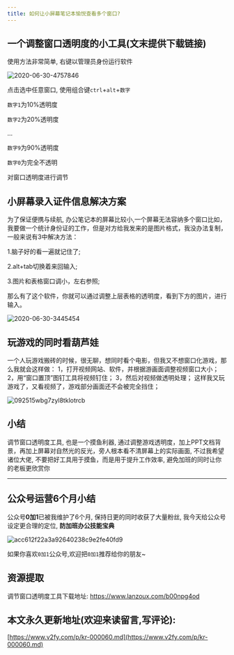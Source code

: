 ```yaml
---
title: 如何让小屏幕笔记本愉悦查看多个窗口?
---
```




## 一个调整窗口透明度的小工具(文末提供下载链接)



使用方法非常简单, 右键以管理员身份运行软件

![2020-06-30-4757846](https://www.v2fy.com/asset/0i/jikemiji/jikemiji-md/kr-000060.assets/2020-06-30-4757846.png)

 

点击选中任意窗口, 使用组合键`ctrl`+`alt`+`数字` 

`数字1`为10%透明度

`数字2`为20%透明度

...

`数字9`为90%透明度

`数字0`为完全不透明



对窗口透明度进行调节

## 小屏幕录入证件信息解决方案

为了保证便携与续航, 办公笔记本的屏幕比较小,一个屏幕无法容纳多个窗口比如，我要做一个统计身份证的工作，但是对方给我发来的是图片格式，我没办法复制，一般来说有3中解决方法：

1.脑子好的看一遍就记住了;

2.alt+tab切换着来回输入;

3.图片和表格窗口调小，左右参照;

那么有了这个软件，你就可以通过调整上层表格的透明度，看到下方的图片，进行输入。

![2020-06-30-3445454](https://www.v2fy.com/asset/0i/jikemiji/jikemiji-md/kr-000060.assets/2020-06-30-3445454.png)



##  玩游戏的同时看葫芦娃

一个人玩游戏搬砖的时候，很无聊，想同时看个电影，但我又不想窗口化游戏，那么我就会这样做：
1，打开视频网站、软件，并根据游画面调整视频窗口大小；
2，用“窗口置顶”图钉工具将视频钉住；
3，然后对视频做透明处理；
这样我又玩游戏了，又看视频了，游戏部分画面还不会被完全挡住；

![092515wbg7zyl8tklotrcb](https://www.v2fy.com/asset/0i/jikemiji/jikemiji-md/kr-000060.assets/092515wbg7zyl8tklotrcb.jpg)



## 小结

调节窗口透明度工具, 也是一个摸鱼利器, 通过调整游戏透明度，加上PPT文档背景，再加上屏幕对自然光的反光，旁人根本看不清屏幕上的实际画面, 不过我希望诸位大佬, 不要把好工具用于摸鱼，而是用于提升工作效率, 避免加班的同时让你的老板更欣赏你







---



## 公众号运营6个月小结



公众号**0加1**已被我维护了6个月, 保持日更的同时收获了大量粉丝, 我今天给公众号设定更合理的定位, **防加班办公技能宝典**

![acc612f22a3a92640238c9e2fe40fd9](https://www.v2fy.com/asset/0i/jikemiji/jikemiji-md/kr-000060.assets/acc612f22a3a92640238c9e2fe40fd9.jpg)



如果你喜欢`0加1`公众号,欢迎把`0加1`推荐给你的朋友~





## 资源提取



调节窗口透明度工具下载地址: https://www.lanzoux.com/b00npg4od
## 本文永久更新地址(欢迎来读留言,写评论):

[https://www.v2fy.com/p/kr-000060.md](https://www.v2fy.com/p/kr-000060.md)
